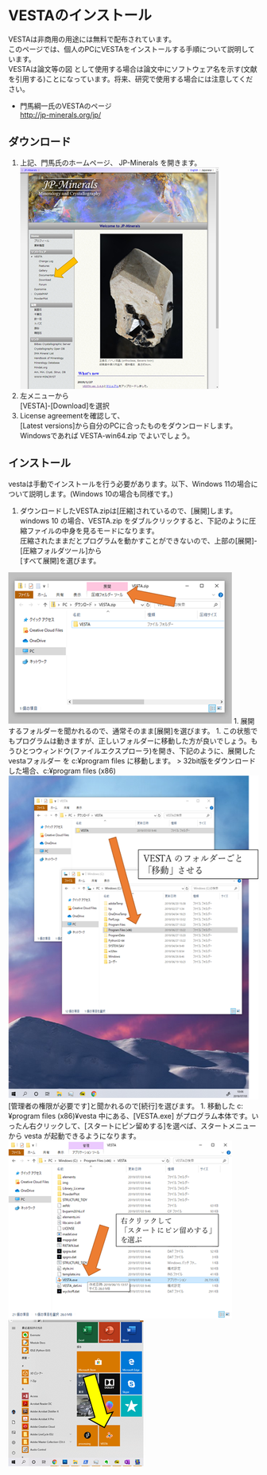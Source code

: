 # VESTAのインストール

VESTAは非商用の用途には無料で配布されています。  
このページでは、個人のPCにVESTAをインストールする手順について説明しています。  
VESTAは論文等の図 として使用する場合は論文中にソフトウェア名を示す(文献を引用する)ことになっています。将来、研究で使用する場合には注意してください。

- 門馬綱一氏のVESTAのページ<br><a class="wpel-icon-right" href="http://jp-minerals.org/jp/" target="_blank" rel="external noopener noreferrer" data-wpel-link="external">http://jp-minerals.org/jp/</a>

## ダウンロード


1. 上記、門馬氏のホームページ、 JP-Minerals を開きます。  
<img class="alignnone size-full wp-image-194412" src="/img/minerals.png" alt="JP-minerals" width="400" height="445" /></a>
1. 左メニューから<br />[VESTA]-[Download]を選択
1. License agreementを確認して、  
[Latest versions]から自分のPCに合ったものをダウンロードします。Windowsであれば VESTA-win64.zip でよいでしょう。


## インストール

vestaは手動でインストールを行う必要があります。以下、Windows 11の場合について説明します。(Windows 10の場合も同様です。) 

1. ダウンロードしたVESTA.zipは[圧縮]されているので、[展開]します。  
windows 10 の場合、VESTA.zip をダブルクリックすると、下記のように圧縮ファイルの中身を見るモードになります。  
圧縮されたままだとプログラムを動かすことができないので、上部の[展開]-[圧縮フォルダツール]から  
[すべて展開]を選びます。
<img class="wp-image-194416 size-full" src="/img/zip-1.png" alt="VESTA.zip の展開" width="450" height="304" />
1. 展開するフォルダーを聞かれるので、通常そのまま[展開]を選びます。  
1. この状態でもプログラムは動きますが、正しいフォルダーに移動した方が良いでしょう。もうひとつウィンドウ(ファイルエクスプローラ)を開き、下記のように、展開した vestaフォルダー を c:¥program files に移動します。
> 32bit版をダウンロードした場合、c:¥program files (x86)
<img class="wp-image-194417 size-full" src="/img/move.png" alt="展開したvestaフォルダーを program files (x86)に移動" width="542" height="650" />
[管理者の権限が必要です]と聞かれるので[続行]を選びます。
1. 移動した c:¥program files (x86)¥vesta 中にある、[VESTA.exe] がプログラム本体です。いったん右クリックして、[スタートにピン留めする]を選べば、スタートメニューから vesta が起動できるようになります。
<img class="wp-image-194423 size-full" src="/img/final.png" alt="vesta.exe" width="450" height="357" />
<img class="wp-image-194424 size-full" src="/img/menu.png" alt="スタートメニュー" width="272" height="294" />
